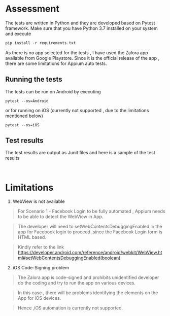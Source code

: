 # Assessment

The tests are written in Python and they are developed based on Pytest framework.
Make sure that you have Python 3.7 installed on your system and execute 

```python
pip install -r requirements.txt
```

As there is no app selected for the tests , I have used the Zalora app available from Google Playstore. Since it is the official release of the app ,
there are some limitations for Appium auto tests.


##  Running the tests

The tests can be run on Android by executing

```
pytest --os=Android
```

or for running on iOS (currently not supported , due to the limitations mentioned below)


```
pytest --os=iOS
```

## Test results

The test results are output as Junit files and here is a sample of the test results 

```
 
```
# Limitations

1. WebView is not available 
>For Scenario 1 - Facebook Login to be fully automated , Appium needs to be able to detect the WebView in App. 

>The developer will need to setWebContentsDebuggingEnabled in the app for Facebook login to proceed ,since the Facebook Login form is HTML based.

>Kindly refer to the link 
>https://developer.android.com/reference/android/webkit/WebView.html#setWebContentsDebuggingEnabled(boolean)

2. iOS Code-Signing problem
>The Zalora app is code-signed and prohibits unidentified developer do the coding and try to run the app on various devices.

>In this case , there will be problems identifying the elements on the App for iOS devices.

>Hence ,iOS automation is currently not supported.
